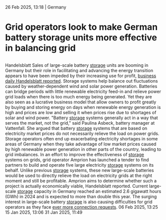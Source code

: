26 Feb 2025, 13:18
| 
Germany
# Grid operators look to make German battery storage units more effective in balancing grid
## 
Handelsblatt
Sales of large-scale battery [storage](https://www.cleanenergywire.org/glossary/letter_s#storage) units are booming in Germany but their role in facilitating and advancing the energy transition appears to have been impeded by their increasing use for profit, [business daily Handelsblatt reported](https://www.handelsblatt.com/unternehmen/energie/energie-batteriespeicher-helfen-der-energiewende-bislang-kaum-01/100107058.html). Storage systems help balance out fluctuations caused by weather-dependent wind and solar power generation. Batteries can bridge periods with little renewable electricity feed-in and relieve power grid loads when there is too much energy being generated. Yet they are also seen as a lucrative business model that allow owners to profit greatly by buying and storing energy on days when renewable energy generation is high and prices are low and selling it when prices rise due to shortages of solar and wind power.
"Battery [storage](https://www.cleanenergywire.org/glossary/letter_s#storage) systems generally act in a way that serves the market, not the grid," said Paulina Asbeck, battery manager at Vattenfall. She argued that battery [storage](https://www.cleanenergywire.org/glossary/letter_s#storage) systems that are based on electricity market prices do not necessarily relieve the load on power grids. Storage operators often end up exacerbating electricity shortages in some areas of Germany when they take advantage of low market prices caused by high renewable power generation in other parts of the country, leading to grid imbalances. In an effort to improve the effectiveness of [storage](https://www.cleanenergywire.org/glossary/letter_s#storage) systems on grids, grid operator Amprion has launched a tender to find partners to build and operate five large electricity [storage](https://www.cleanenergywire.org/glossary/letter_s#storage) systems on its behalf. Unlike previous [storage](https://www.cleanenergywire.org/glossary/letter_s#storage) systems, these new large-scale batteries would be used to directly relieve the load on electricity grids at the right moment and still be profitable. Amprion aims to determine whether such a project is actually economically viable, Handelsblatt reported.
Current large-scale [storage](https://www.cleanenergywire.org/glossary/letter_s#storage) capacity in Germany reached an estimated 2.6 gigawatt hours (GWh) in 2024 and is expected to more than double this year. The surging interest in large-scale battery [storage](https://www.cleanenergywire.org/glossary/letter_s#storage) is also causing difficulties for grid operators as they face [ever more connection requests](https://www.cleanenergywire.org/news/battery-tsunami-projects-totalling-226-gigawatts-seek-connection-approval-germany).
06 Feb 2025, 13:25
15 Jan 2025, 13:06
31 Jan 2025, 11:49